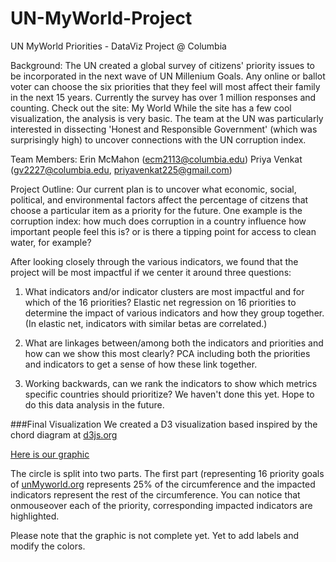 UN-MyWorld-Project
==================

UN MyWorld Priorities - DataViz Project @ Columbia

Background: The UN created a global survey of citizens' priority issues to be incorporated in the next wave of UN Millenium Goals. Any online or ballot voter can choose the six priorities that they feel will most affect their family in the next 15 years. Currently the survey has over 1 million responses and counting. Check out the site: My World While the site has a few cool visualization, the analysis is very basic. The team at the UN was particularly interested in dissecting 'Honest and Responsible Government' (which was surprisingly high) to uncover connections with the UN corruption index.

Team Members: Erin McMahon (ecm2113@columbia.edu) Priya Venkat (gv2227@columbia.edu, priyavenkat225@gmail.com)

Project Outline: Our current plan is to uncover what economic, social, political, and environmental factors affect the percentage of citzens that choose a particular item as a priority for the future. One example is the corruption index: how much does corruption in a country influence how important people feel this is? or is there a tipping point for access to clean water, for example?

After looking closely through the various indicators, we found that the project will be most impactful if we center it around three questions:

1) What indicators and/or indicator clusters are most impactful and for which of the 16 priorities?
	Elastic net regression on 16 priorities to determine the impact of various indicators and how they group together. (In elastic net, indicators with similar betas are correlated.)

2) What are linkages between/among both the indicators and priorities and how can we show this most clearly?
	PCA including both the priorities and indicators to get a sense of how these link together.

3) Working backwards, can we rank the indicators to show which metrics specific countries should prioritize?
	We haven't done this yet. Hope to do this data analysis in the future.

###Final Visualization
We created a D3 visualization based inspired by the chord diagram at [d3js.org](http://www.d3js.org)

[Here is our graphic](http://bl.ocks.org/gnanapriyav/ab18aea53a5d8901a597)

The circle is split into two parts. The first part (representing 16 priority goals of [unMyworld.org](www.unmyworld.org) represents 25% of the circumference and the impacted indicators represent the rest of the circumference. You can notice that onmouseover each of the priority, corresponding impacted indicators are highlighted.

Please note that the graphic is not complete yet. Yet to add labels and modify the colors.

